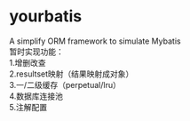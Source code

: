 # yourbatis
A simplify ORM framework to simulate Mybatis  
暂时实现功能：  
 1.增删改查  
 2.resultset映射（结果映射成对象）  
 3.一/二级缓存（perpetual/lru）  
 4.数据库连接池  
 5.注解配置